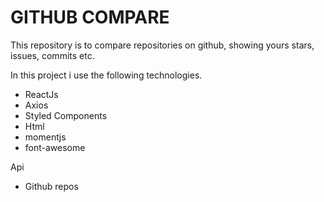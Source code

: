 # GITHUB COMPARE

This repository is to compare repositories on github, showing yours stars, issues, commits etc.

In this project i use the following technologies.

- ReactJs
- Axios
- Styled Components
- Html
- momentjs
- font-awesome

Api

- Github repos
